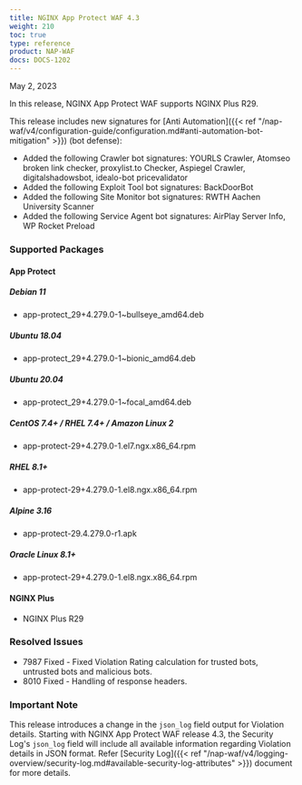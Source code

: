 ```yaml
---
title: NGINX App Protect WAF 4.3
weight: 210
toc: true
type: reference
product: NAP-WAF
docs: DOCS-1202
---
```


May 2, 2023

In this release, NGINX App Protect WAF supports NGINX Plus R29.

This release includes new signatures for [Anti Automation]({{< ref "/nap-waf/v4/configuration-guide/configuration.md#anti-automation-bot-mitigation" >}}) (bot defense):

- Added the following Crawler bot signatures: YOURLS Crawler, Atomseo broken link checker, proxylist.to Checker, Aspiegel Crawler, digitalshadowsbot, idealo-bot pricevalidator
- Added the following Exploit Tool bot signatures: BackDoorBot
- Added the following Site Monitor bot signatures: RWTH Aachen University Scanner
- Added the following Service Agent bot signatures: AirPlay Server Info, WP Rocket Preload


### Supported Packages

#### App Protect

##### Debian 11

- app-protect_29+4.279.0-1~bullseye_amd64.deb

##### Ubuntu 18.04

- app-protect_29+4.279.0-1~bionic_amd64.deb

##### Ubuntu 20.04

- app-protect_29+4.279.0-1~focal_amd64.deb

##### CentOS 7.4+ / RHEL 7.4+ / Amazon Linux 2

- app-protect-29+4.279.0-1.el7.ngx.x86_64.rpm

##### RHEL 8.1+

- app-protect-29+4.279.0-1.el8.ngx.x86_64.rpm

##### Alpine 3.16

- app-protect-29.4.279.0-r1.apk

##### Oracle Linux 8.1+

- app-protect-29+4.279.0-1.el8.ngx.x86_64.rpm


#### NGINX Plus

- NGINX Plus R29


### Resolved Issues

- 7987 Fixed - Fixed Violation Rating calculation for trusted bots, untrusted bots and malicious bots.
- 8010 Fixed - Handling of response headers.

### **Important Note**

This release introduces a change in the `json_log` field output for Violation details. Starting with NGINX App Protect WAF release 4.3, the Security Log's `json_log` field will include all available information regarding Violation details in JSON format. Refer [Security Log]({{< ref "/nap-waf/v4/logging-overview/security-log.md#available-security-log-attributes" >}}) document for more details.


